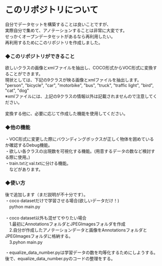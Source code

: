 # このリポジトリについて
自分でデータセットを構築することは良いことですが、<br>
実際自分で集めて、アノテーションすることは非常に大変です。<br>
せっかくオープンデータセットがあるなら再利用したい。<br>
再利用するためにこのリポジトリを作成しました。<br>

### ◆このリポジトリができること
欲しいクラスの画像とxmlファイルを抽出し、COCO形式からVOC形式に変換することができます。<br>
現状としては、下記の9クラスが映る画像とxmlファイルを抽出します。<br>
"person", "bicycle", "car", "motorbike", "bus", "truck", "traffic light", "bird", "cat", "dog"<br>
※xmlファイルには、上記の9クラスの情報以外は記載されませんので注意してください。<br><br>
変換する他に、必要に応じて作成した機能を使用してください。<br>
### ◆他の機能
・VOC形式に変更した際にバウンディングボックスが正しく物体を囲めているか確認するDebug機能。<br>
・欲しい各クラスの出現数を可視化する機能。(用意するデータの数など検討する際に使用。)<br>
・train.txtとval.txtに分ける機能。<br>
　などがあります。<br>
### ◆使い方
後で追加します（まだ説明が不十分です）。<br>
・coco datasetだけで学習させる場合(欲しいデータだけ！)<br>
　python main.py<br><br>
・coco dataset以外も混ぜてやりたい場合<br>
　1.最初にAnnotationsフォルダとJPEGImagesフォルダを作成<br>
　2.自分が作成したアノテーションデータと画像をAnnotationsフォルダとJPEGImagesフォルダに格納する。<br>
　3.pyhon main.py<br>

・equalize_data_number.pyは学習データの数を均等化するためにしようする。<br>
後で、equalize_data_number.pyのコードの整理をする。<br>
